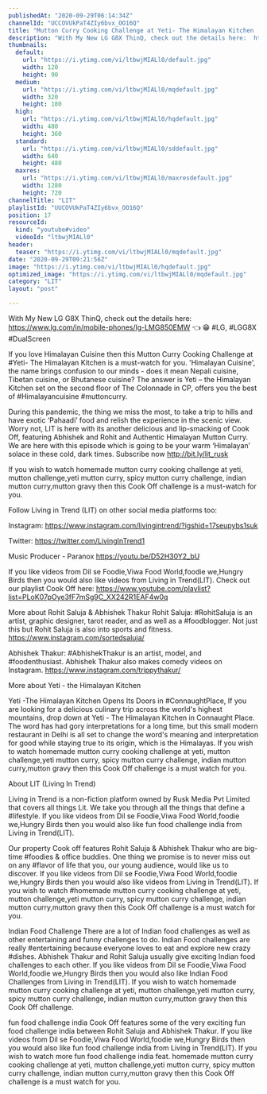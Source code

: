 ```yaml
---
publishedAt: "2020-09-29T06:14:34Z"
channelId: "UCCOVUkPaT4ZIy6bvx_OO16Q"
title: "Mutton Curry Cooking Challenge at Yeti- The Himalayan Kitchen | [Cook Off#18] ​"
description: "With My New LG G8X ThinQ, check out the details here:  https://www.lg.com/in/mobile-phones/lg-LMG850EMW 👈  😁 \n#LG, #LGG8X #DualScreen \n\nIf you love Himalayan Cuisine then this Mutton Curry Cooking Challenge at #Yeti- The Himalayan Kitchen is a must-watch for you. 'Himalayan Cuisine', the name brings confusion to our minds - does it mean Nepali cuisine, Tibetan cuisine, or Bhutanese cuisine? The answer is Yeti – the Himalayan Kitchen set on the second floor of The Colonnade in CP, offers you the best of #Himalayancuisine #muttoncurry.\n\nDuring this pandemic, the thing we miss the most, to take a trip to hills and have exotic ‘Pahaadi’ food and relish the experience in the scenic view. Worry not, LIT is here with its another delicious and lip-smacking of Cook Off, featuring Abhishek and Rohit and Authentic Himalayan Mutton Curry. We are here with this episode which is going to be your warm ‘Himalayan’ solace in these cold, dark times. Subscribe now http://bit.ly/lit_rusk\n\nIf you wish to watch homemade mutton curry cooking challenge at yeti, mutton challenge,yeti mutton curry, spicy mutton curry challenge, indian mutton curry,mutton gravy then this Cook Off challenge is a must-watch for you.\n\nFollow Living in Trend (LIT) on other social media platforms too:\n\nInstagram: https://www.instagram.com/livingintrend/?igshid=17seupybs1suk\n\nTwitter: https://twitter.com/LivingInTrend1\n\nMusic Producer - Paranox \nhttps://youtu.be/D52H30Y2_bU\n\nIf you like videos from Dil se Foodie,Viwa Food World,foodie we,Hungry Birds then you would also like videos from Living in Trend(LIT). Check out our playlist Cook Off here: https://www.youtube.com/playlist?list=PLoK07pOye3fF7mSg9C_XX242R1EAF4w0q\n\nMore about Rohit Saluja & Abhishek Thakur\nRohit Saluja: #RohitSaluja is an artist, graphic designer, tarot reader, and as well as a #foodblogger. Not just this but Rohit Saluja is also into sports and fitness. https://www.instagram.com/sortedsaluja/\n\nAbhishek Thakur: #AbhishekThakur is an artist, model, and #foodenthusiast. Abhishek Thakur also makes comedy videos on Instagram. https://www.instagram.com/trippythakur/\n\nMore about Yeti - the Himalayan Kitchen\n\nYeti -The Himalayan Kitchen Opens Its Doors in #ConnaughtPlace, If you are looking for a delicious culinary trip across the world's highest mountains, drop down at Yeti - The Himalayan Kitchen in Connaught Place. The word has had gory interpretations for a long time, but this small modern restaurant in Delhi is all set to change the word's meaning and interpretation for good while staying true to its origin, which is the Himalayas. If you wish to watch homemade mutton curry cooking challenge at yeti, mutton challenge,yeti mutton curry, spicy mutton curry challenge, indian mutton curry,mutton gravy then this Cook Off challenge is a must watch for you.\n\nAbout LIT (Living In Trend)\n\nLiving in Trend is a non-fiction platform owned by Rusk Media Pvt Limited that covers all things Lit. We take you through all the things that define a #lifestyle. If you like videos from Dil se Foodie,Viwa Food World,foodie we,Hungry Birds then you would also like fun food challenge india from Living in Trend(LIT).\n\nOur property Cook off features Rohit Saluja & Abhishek Thakur who are big-time #foodies & office buddies. One thing we promise is to never miss out on any #flavor of life that you, our young audience, would like us to discover. If you like videos from Dil se Foodie,Viwa Food World,foodie we,Hungry Birds then you would also like videos from Living in Trend(LIT). If you wish to watch #homemade mutton curry cooking challenge at yeti, mutton challenge,yeti mutton curry, spicy mutton curry challenge, indian mutton curry,mutton gravy then this Cook Off challenge is a must watch for you.\n\nIndian Food Challenge\nThere are a lot of Indian food challenges as well as other entertaining and funny challenges to do. Indian Food challenges are really #entertaining because everyone loves to eat and explore new crazy #dishes. Abhishek Thakur and Rohit Saluja usually give exciting Indian food challenges to each other. If you like videos from Dil se Foodie,Viwa Food World,foodie we,Hungry Birds then you would also like Indian Food Challenges from Living in Trend(LIT). If you wish to watch homemade mutton curry cooking challenge at yeti, mutton challenge,yeti mutton curry, spicy mutton curry challenge, indian mutton curry,mutton gravy then this Cook Off challenge.\n\nfun food challenge india \nCook Off features some of the very exciting fun food challenge india between Rohit Saluja and Abhishek Thakur. If you like videos from Dil se Foodie,Viwa Food World,foodie we,Hungry Birds then you would also like fun food challenge india from Living in Trend(LIT). If you wish to watch more fun food challenge india feat. homemade mutton curry cooking challenge at yeti, mutton challenge,yeti mutton curry, spicy mutton curry challenge, indian mutton curry,mutton gravy then this Cook Off challenge is a must watch for you."
thumbnails:
  default:
    url: "https://i.ytimg.com/vi/ltbwjMIALl0/default.jpg"
    width: 120
    height: 90
  medium:
    url: "https://i.ytimg.com/vi/ltbwjMIALl0/mqdefault.jpg"
    width: 320
    height: 180
  high:
    url: "https://i.ytimg.com/vi/ltbwjMIALl0/hqdefault.jpg"
    width: 480
    height: 360
  standard:
    url: "https://i.ytimg.com/vi/ltbwjMIALl0/sddefault.jpg"
    width: 640
    height: 480
  maxres:
    url: "https://i.ytimg.com/vi/ltbwjMIALl0/maxresdefault.jpg"
    width: 1280
    height: 720
channelTitle: "LIT"
playlistId: "UUCOVUkPaT4ZIy6bvx_OO16Q"
position: 17
resourceId:
  kind: "youtube#video"
  videoId: "ltbwjMIALl0"
header:
  teaser: "https://i.ytimg.com/vi/ltbwjMIALl0/mqdefault.jpg"
date: "2020-09-29T09:21:56Z"
image: "https://i.ytimg.com/vi/ltbwjMIALl0/hqdefault.jpg"
optimized_image: "https://i.ytimg.com/vi/ltbwjMIALl0/mqdefault.jpg"
category: "LIT"
layout: "post"

---
```

With My New LG G8X ThinQ, check out the details here:  https://www.lg.com/in/mobile-phones/lg-LMG850EMW 👈  😁 
#LG, #LGG8X #DualScreen 

If you love Himalayan Cuisine then this Mutton Curry Cooking Challenge at #Yeti- The Himalayan Kitchen is a must-watch for you. 'Himalayan Cuisine', the name brings confusion to our minds - does it mean Nepali cuisine, Tibetan cuisine, or Bhutanese cuisine? The answer is Yeti – the Himalayan Kitchen set on the second floor of The Colonnade in CP, offers you the best of #Himalayancuisine #muttoncurry.

During this pandemic, the thing we miss the most, to take a trip to hills and have exotic ‘Pahaadi’ food and relish the experience in the scenic view. Worry not, LIT is here with its another delicious and lip-smacking of Cook Off, featuring Abhishek and Rohit and Authentic Himalayan Mutton Curry. We are here with this episode which is going to be your warm ‘Himalayan’ solace in these cold, dark times. Subscribe now http://bit.ly/lit_rusk

If you wish to watch homemade mutton curry cooking challenge at yeti, mutton challenge,yeti mutton curry, spicy mutton curry challenge, indian mutton curry,mutton gravy then this Cook Off challenge is a must-watch for you.

Follow Living in Trend (LIT) on other social media platforms too:

Instagram: https://www.instagram.com/livingintrend/?igshid=17seupybs1suk

Twitter: https://twitter.com/LivingInTrend1

Music Producer - Paranox 
https://youtu.be/D52H30Y2_bU

If you like videos from Dil se Foodie,Viwa Food World,foodie we,Hungry Birds then you would also like videos from Living in Trend(LIT). Check out our playlist Cook Off here: https://www.youtube.com/playlist?list=PLoK07pOye3fF7mSg9C_XX242R1EAF4w0q

More about Rohit Saluja & Abhishek Thakur
Rohit Saluja: #RohitSaluja is an artist, graphic designer, tarot reader, and as well as a #foodblogger. Not just this but Rohit Saluja is also into sports and fitness. https://www.instagram.com/sortedsaluja/

Abhishek Thakur: #AbhishekThakur is an artist, model, and #foodenthusiast. Abhishek Thakur also makes comedy videos on Instagram. https://www.instagram.com/trippythakur/

More about Yeti - the Himalayan Kitchen

Yeti -The Himalayan Kitchen Opens Its Doors in #ConnaughtPlace, If you are looking for a delicious culinary trip across the world's highest mountains, drop down at Yeti - The Himalayan Kitchen in Connaught Place. The word has had gory interpretations for a long time, but this small modern restaurant in Delhi is all set to change the word's meaning and interpretation for good while staying true to its origin, which is the Himalayas. If you wish to watch homemade mutton curry cooking challenge at yeti, mutton challenge,yeti mutton curry, spicy mutton curry challenge, indian mutton curry,mutton gravy then this Cook Off challenge is a must watch for you.

About LIT (Living In Trend)

Living in Trend is a non-fiction platform owned by Rusk Media Pvt Limited that covers all things Lit. We take you through all the things that define a #lifestyle. If you like videos from Dil se Foodie,Viwa Food World,foodie we,Hungry Birds then you would also like fun food challenge india from Living in Trend(LIT).

Our property Cook off features Rohit Saluja & Abhishek Thakur who are big-time #foodies & office buddies. One thing we promise is to never miss out on any #flavor of life that you, our young audience, would like us to discover. If you like videos from Dil se Foodie,Viwa Food World,foodie we,Hungry Birds then you would also like videos from Living in Trend(LIT). If you wish to watch #homemade mutton curry cooking challenge at yeti, mutton challenge,yeti mutton curry, spicy mutton curry challenge, indian mutton curry,mutton gravy then this Cook Off challenge is a must watch for you.

Indian Food Challenge
There are a lot of Indian food challenges as well as other entertaining and funny challenges to do. Indian Food challenges are really #entertaining because everyone loves to eat and explore new crazy #dishes. Abhishek Thakur and Rohit Saluja usually give exciting Indian food challenges to each other. If you like videos from Dil se Foodie,Viwa Food World,foodie we,Hungry Birds then you would also like Indian Food Challenges from Living in Trend(LIT). If you wish to watch homemade mutton curry cooking challenge at yeti, mutton challenge,yeti mutton curry, spicy mutton curry challenge, indian mutton curry,mutton gravy then this Cook Off challenge.

fun food challenge india 
Cook Off features some of the very exciting fun food challenge india between Rohit Saluja and Abhishek Thakur. If you like videos from Dil se Foodie,Viwa Food World,foodie we,Hungry Birds then you would also like fun food challenge india from Living in Trend(LIT). If you wish to watch more fun food challenge india feat. homemade mutton curry cooking challenge at yeti, mutton challenge,yeti mutton curry, spicy mutton curry challenge, indian mutton curry,mutton gravy then this Cook Off challenge is a must watch for you.